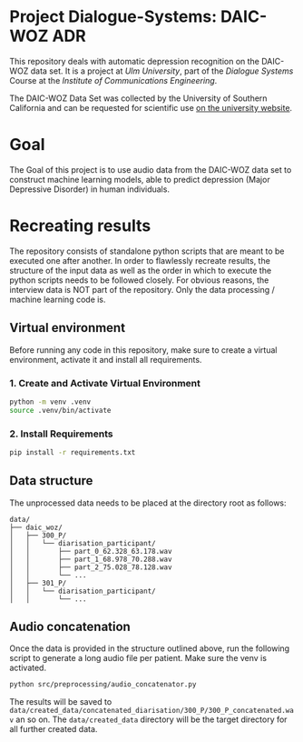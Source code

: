 # Project Dialogue-Systems: DAIC-WOZ ADR
This repository deals with automatic depression recognition on the DAIC-WOZ data set. It is a project at *Ulm University*, part of the *Dialogue Systems* Course at the *Institute of Communications Engineering*.

The DAIC-WOZ Data Set was collected by the University of Southern California and can be requested for scientific use [on the university website](https://dcapswoz.ict.usc.edu).

# Goal
The Goal of this project is to use audio data from the DAIC-WOZ data set to construct machine learning models, able to predict depression (Major Depressive Disorder) in human individuals.

# Recreating results
The repository consists of standalone python scripts that are meant to be executed one after another.
In order to flawlessly recreate results, the structure of the input data as well as the order in which to execute the python scripts needs to be followed closely. 
For obvious reasons, the interview data is NOT part of the repository. Only the data processing / machine learning code is.

## Virtual environment
Before running any code in this repository, make sure to create a virtual environment, activate it and install all requirements. 
### 1. Create and Activate Virtual Environment

```bash
python -m venv .venv
source .venv/bin/activate
```

### 2. Install Requirements

```bash
pip install -r requirements.txt
```

## Data structure 
The unprocessed data needs to be placed at the directory root as follows:

```text
data/
├── daic_woz/
│   ├── 300_P/
│   │   └── diarisation_participant/
│   │       ├── part_0_62.328_63.178.wav
│   │       ├── part_1_68.978_70.288.wav
│   │       ├── part_2_75.028_78.128.wav
│   │       └── ...
│   ├── 301_P/
│   │   └── diarisation_participant/
│   │       └── ...
```

## Audio concatenation
Once the data is provided in the structure outlined above, run the following script to generate a long audio file per patient. Make sure the venv is activated.
```bash
python src/preprocessing/audio_concatenator.py
```
The results will be saved to `data/created_data/concatenated_diarisation/300_P/300_P_concatenated.wav` an so on. The `data/created_data` directory will be the target directory for all further created data.

